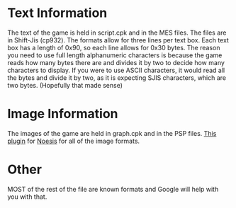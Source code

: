 # Text Information
The text of the game is held in script.cpk and in the MES files.  The files are in Shift-Jis (cp932).
The formats allow for three lines per text box.  Each text box has a length of 0x90, so each line allows for 0x30 bytes.
The reason you need to use full length alphanumeric characters is because the game reads how many bytes there are and divides it by two to decide how many characters to display.  If you were to use ASCII characters, it would read all the bytes and divide it by two, as it is expecting SJIS characters, which are two bytes. (Hopefully that made sense)
# Image Information 
The images of the game are held in graph.cpk and in the PSP files.
[This plugin](https://github.com/SamuraiOndo/various-noesis-plugins/blob/main/ano_psp.py) for [Noesis](https://richwhitehouse.com/index.php?content=inc_projects.php&showproject=91) for all of the image formats.
# Other
MOST of the rest of the file are known formats and Google will help with you with that.
